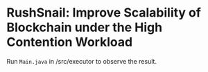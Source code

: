 # RushSnail: Improve Scalability of Blockchain under the High Contention Workload

Run `Main.java` in /src/executor to observe the result.